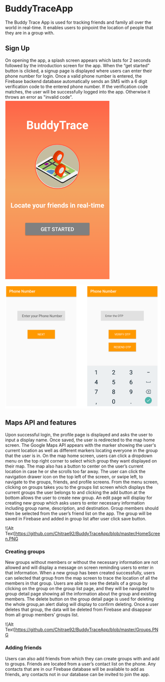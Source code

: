 # BuddyTraceApp
The Buddy Trace App is used for tracking friends and family all over the world in real-time. It enables users to pinpoint the location of people that they are in a group with.
  
## Sign Up
On opening the app, a splash screen appears which lasts for 2 seconds followed by the introduction screen for the app. When the “get started” button is clicked, a signup page is displayed where users can enter their phone number for login. Once a valid phone number is entered, the Firebase backend database automatically sends an SMS with a 6 digit verification code to the entered phone number. If the verification code matches, the user will be successfully logged into the app. Otherwise it throws an error as "invalid code". 
![Alt Text](https://github.com/Chitrae92/BuddyTraceApp/blob/master/Flash%20Screen.PNG)

![Alt Text](https://github.com/Chitrae92/BuddyTraceApp/blob/master/SignUp.PNG)

  
## Maps API and features
Upon successful login, the profile page is displayed and asks the user to input a display name. Once saved, the user is redirected to the map home screen. The Google Maps API appears with the marker showing the user's current location as well as different markers locating everyone in the group that the user is in. On the map home screen, users can click a dropdown menu on the top right corner to select which group they want displayed on their map. The map also has a button to center on the user’s current location in case he or she scrolls too far away. The user can click the navigation drawer icon on the top left of the screen, or swipe left, to navigate to the groups, friends, and profile screens. From the menu screen, clicking on groups takes you to the groups list screen which displays the current groups the user belongs to and clicking the add button at the bottom allows the user to create new group. An edit page will display for creating new group which asks users to enter necessary information including group name, description, and destination. Group members should then be selected from the user’s friend list on the app. The group will be saved in Firebase and added in group list after user click save button.

![Alt Text]https://github.com/Chitrae92/BuddyTraceApp/blob/master/HomeScreen.PNG

### Creating groups
New groups without members or without the necessary information are not allowed and will display a message on screen reminding users to enter in that information. When a new group has been created successfully, users can selected that group from the map screen to trace the location of all the members in that group. Users are able to see the details of a group by clicking on the group on the group list page, and they will be navigated to group detail page showing all the information about the group and existing members. The delete button on the group detail page is used for deleting the whole group,an alert dialog will display to confirm deleting. Once a user deletes that group, the data will be deleted from Firebase and disappear from all group members’ groups list. 

![Alt Text]https://github.com/Chitrae92/BuddyTraceApp/blob/master/Groups.PNG

### Adding friends
Users can also add friends from which they can create groups with and add to groups. Friends are located from a user’s contact list on the phone. Any contacts that are in our Firebase database will be available to add as friends, any contacts not in our database can be invited to join the app.
